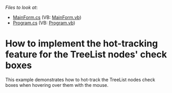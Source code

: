 <!-- default file list -->
*Files to look at*:

* [MainForm.cs](./CS/TreeListCheckBoxes/MainForm.cs) (VB: [MainForm.vb](./VB/TreeListCheckBoxes/MainForm.vb))
* [Program.cs](./CS/TreeListCheckBoxes/Program.cs) (VB: [Program.vb](./VB/TreeListCheckBoxes/Program.vb))
<!-- default file list end -->
# How to implement the hot-tracking feature for the TreeList nodes' check boxes


<p>This example demonstrates how to hot-track the TreeList nodes check boxes when hovering over them with the mouse. </p>

<br/>


